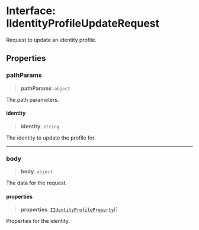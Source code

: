 # Interface: IIdentityProfileUpdateRequest

Request to update an identity profile.

## Properties

### pathParams

> **pathParams**: `object`

The path parameters.

#### identity

> **identity**: `string`

The identity to update the profile for.

***

### body

> **body**: `object`

The data for the request.

#### properties

> **properties**: [`IIdentityProfileProperty`](IIdentityProfileProperty.md)[]

Properties for the identity.
